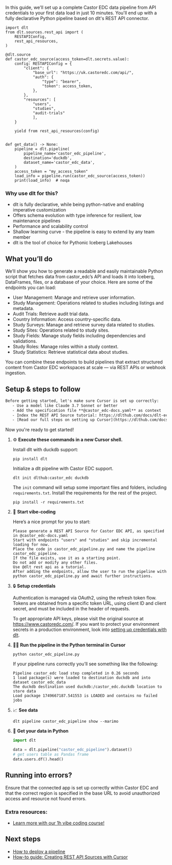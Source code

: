 In this guide, we'll set up a complete Castor EDC data pipeline from API credentials to your first data load in just 10 minutes. You'll end up with a fully declarative Python pipeline based on dlt's REST API connector.

```python-outcome
import dlt
from dlt.sources.rest_api import (
    RESTAPIConfig,
    rest_api_resources,
)

@dlt.source
def castor_edc_source(access_token=dlt.secrets.value):
    config: RESTAPIConfig = {
        "client": {
            "base_url": "https://uk.castoredc.com/api/",
            "auth": {
                "type": "bearer",
                "token": access_token,
            },
        },
        "resources": [
            "users",
            "studies",
            "audit-trials"
            ],
    }

    yield from rest_api_resources(config)


def get_data() -> None:
    pipeline = dlt.pipeline(
        pipeline_name='castor_edc_pipeline',
        destination='duckdb',
        dataset_name='castor_edc_data', 
    )
    access_token = "my_access_token"
    load_info = pipeline.run(castor_edc_source(access_token))
    print(load_info)  # noqa
```

### Why use dlt for this?

- dlt is fully declarative, while being python-native and enabling imperative customization
- Offers schema evolution with type inference for resilient, low maintenance pipelines
- Performance and scalability control
- Shallow learning curve - the pipeline is easy to extend by any team member
- dlt is the tool of choice for Pythonic Iceberg Lakehouses

## What you’ll do

We’ll show you how to generate a readable and easily maintainable Python script that fetches data from castor_edc’s API and loads it into Iceberg, DataFrames, files, or a database of your choice. Here are some of the endpoints you can load:

- User Management: Manage and retrieve user information.
- Study Management: Operations related to studies including listings and metadata.
- Audit Trials: Retrieve audit trial data.
- Country Information: Access country-specific data.
- Study Surveys: Manage and retrieve survey data related to studies.
- Study Sites: Operations related to study sites.
- Study Fields: Manage study fields including dependencies and validations.
- Study Roles: Manage roles within a study context.
- Study Statistics: Retrieve statistical data about studies.

You can combine these endpoints to build pipelines that extract structured content from Castor EDC workspaces at scale — via REST APIs or webhook ingestion.

## Setup & steps to follow

```default
Before getting started, let's make sure Cursor is set up correctly:
   - Use a model like Claude 3.7 Sonnet or better
   - Add the specification file **@castor_edc-docs.yaml** as context
   - Index the REST API Source tutorial: https://dlthub.com/docs/dlt-ecosystem/verified-sources/rest_api/ and add it to context as **@dlt rest api**
   - [Read our full steps on setting up Cursor](https://dlthub.com/docs/dlt-ecosystem/llm-tooling/cursor-restapi#23-configuring-cursor-with-documentation)
```

Now you're ready to get started! 

1. ⚙️ **Execute these commands in a new Cursor shell.**
    
    Install dlt with duckdb support:
    ```shell
    pip install dlt
    ```

    Initialize a dlt pipeline with Castor EDC support.
    ```shell
    dlt init dlthub:castor_edc duckdb
    ```

    The `init` command will setup some important files and folders, including `requirements.txt`. Install the requirements for the rest of the project.
    ```shell
    pip install -r requirements.txt
    ```
    
2. 🤠 **Start vibe-coding**
    
    Here’s a nice prompt for you to start: 
    
    ```prompt
    Please generate a REST API Source for Castor EDC API, as specified in @castor_edc-docs.yaml 
    Start with endpoints "users" and "studies" and skip incremental loading for now. 
    Place the code in castor_edc_pipeline.py and name the pipeline castor_edc_pipeline. 
    If the file exists, use it as a starting point. 
    Do not add or modify any other files. 
    Use @dlt rest api as a tutorial. 
    After adding the endpoints, allow the user to run the pipeline with python castor_edc_pipeline.py and await further instructions.
    ```

    
3. 🔒 **Setup credentials** 
    
    Authentication is managed via OAuth2, using the refresh token flow. Tokens are obtained from a specific token URL, using client ID and client secret, and must be included in the header of requests.
    
    To get appropriate API keys, please visit the original source at https://www.castoredc.com/.
    If you want to protect your environment secrets in a production environment, look into [setting up credentials with dlt](https://dlthub.com/docs/walkthroughs/add_credentials).
    
4. 🏃‍♀️ **Run the pipeline in the Python terminal in Cursor**
    
    ```shell
    python castor_edc_pipeline.py
    ```
    
    If your pipeline runs correctly you’ll see something like the following:
    
    ```shell
    Pipeline castor_edc load step completed in 0.26 seconds
    1 load package(s) were loaded to destination duckdb and into dataset castor_edc_data
    The duckdb destination used duckdb:/castor_edc.duckdb location to store data
    Load package 1749667187.541553 is LOADED and contains no failed jobs
    ```
    
5. 📈 **See data**
    
    ```shell
    dlt pipeline castor_edc_pipeline show --marimo
    ```
    
6. 🐍 **Get your data in Python**
    
    ```python
    import dlt

   data = dlt.pipeline("castor_edc_pipeline").dataset()
   # get users table as Pandas frame
   data.users.df().head()
    ```

## Running into errors?

Ensure that the connected app is set up correctly within Castor EDC and that the correct region is specified in the base URL to avoid unauthorized access and resource not found errors.

### Extra resources:

- [Learn more with our 1h vibe coding course!](https://www.youtube.com/watch?v=GGid70rnJuM)

## Next steps

- [How to deploy a pipeline](https://dlthub.com/docs/walkthroughs/deploy-a-pipeline)
- [How-to guide: Creating REST API Sources with Cursor](https://dlthub.com/docs/dlt-ecosystem/llm-tooling/cursor-restapi)